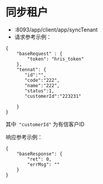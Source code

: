# 同步租户
* :8093/app/client/app/syncTenant
* 请求参考示例：

````
{
    "baseRequest" : {
        "token": "hris_token"
    },
	"tennat": {
	   "id":"",
	   "code":"222",
	   "name":"222",
	   "status":1,
	   "customerId":"223231"

    }
}
````
其中```` "customerId"```` 为有信客户ID

响应参考示例：
````
{
    "baseResponse": {
        "ret": 0,
        "errMsg": ""
    }
}
````

